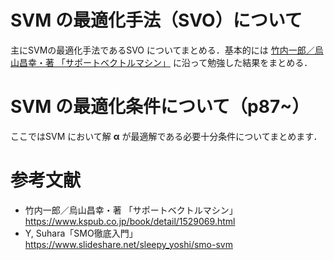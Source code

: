 # SVM の最適化手法（SVO）について

主にSVMの最適化手法であるSVO についてまとめる．基本的には [竹内一郎／烏山昌幸・著 「サポートベクトルマシン」](https://www.kspub.co.jp/book/detail/1529069.html) に沿って勉強した結果をまとめる．

# SVM の最適化条件について（p87~）

ここではSVM において解 $\boldsymbol{\alpha}$  が最適解である必要十分条件についてまとめます．


# 参考文献

- 竹内一郎／烏山昌幸・著 「サポートベクトルマシン」
  https://www.kspub.co.jp/book/detail/1529069.html
- Y, Suhara「SMO徹底入門」
  https://www.slideshare.net/sleepy_yoshi/smo-svm